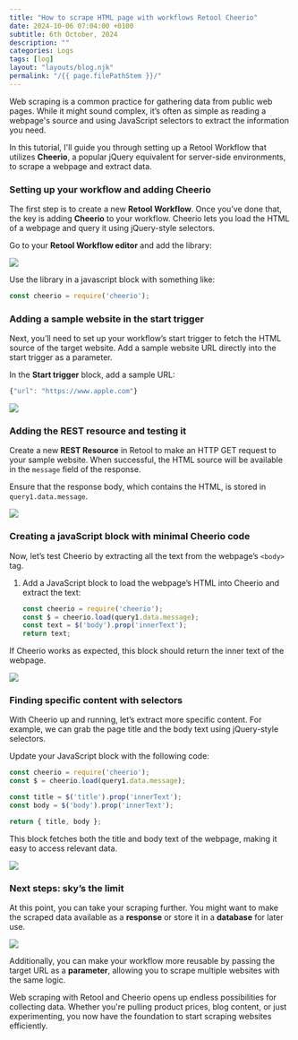 ```yaml
---
title: "How to scrape HTML page with workflows Retool Cheerio"
date: 2024-10-06 07:04:00 +0100
subtitle: 6th October, 2024
description: ""
categories: Logs
tags: [log]
layout: "layouts/blog.njk"
permalink: "/{{ page.filePathStem }}/"
---
```




Web scraping is a common practice for gathering data from public web pages. While it might sound complex, it’s often as simple as reading a webpage's source and using JavaScript selectors to extract the information you need.

In this tutorial, I'll guide you through setting up a Retool Workflow that utilizes **Cheerio**, a popular jQuery equivalent for server-side environments, to scrape a webpage and extract data.



### Setting up your workflow and adding Cheerio

The first step is to create a new **Retool Workflow**. Once you’ve done that, the key is adding **Cheerio** to your workflow. Cheerio lets you load the HTML of a webpage and query it using jQuery-style selectors.

Go to your **Retool Workflow editor** and add the library:

![](/assets/blog/how-to-scrape-html-page-with-workflows-retool-cheerio/01.png)

Use the library in a javascript block with something like:

```js
const cheerio = require('cheerio');
```



### Adding a sample website in the start trigger

Next, you’ll need to set up your workflow’s start trigger to fetch the HTML source of the target website. Add a sample website URL directly into the start trigger as a parameter. 

In the **Start trigger** block, add a sample URL:

```js
{"url": "https://www.apple.com"}
```

![](/assets/blog/how-to-scrape-html-page-with-workflows-retool-cheerio/02.png)



### Adding the REST resource and testing it

Create a new **REST Resource** in Retool to make an HTTP GET request to your sample website. When successful, the HTML source will be available in the `message` field of the response.

Ensure that the response body, which contains the HTML, is stored in `query1.data.message`.

![](/assets/blog/how-to-scrape-html-page-with-workflows-retool-cheerio/03.png)



### Creating a javaScript block with minimal Cheerio code

Now, let’s test Cheerio by extracting all the text from the webpage’s `<body>` tag.

1. Add a JavaScript block to load the webpage’s HTML into Cheerio and extract the text:

   ```js
   const cheerio = require('cheerio');
   const $ = cheerio.load(query1.data.message);
   const text = $('body').prop('innerText');
   return text;
   ```

If Cheerio works as expected, this block should return the inner text of the webpage.

![](/assets/blog/how-to-scrape-html-page-with-workflows-retool-cheerio/05.png)

### Finding specific content with selectors

With Cheerio up and running, let’s extract more specific content. For example, we can grab the page title and the body text using jQuery-style selectors.

Update your JavaScript block with the following code:

```js
const cheerio = require('cheerio');
const $ = cheerio.load(query1.data.message);

const title = $('title').prop('innerText');
const body = $('body').prop('innerText');

return { title, body };
```

This block fetches both the title and body text of the webpage, making it easy to access relevant data.

![](/assets/blog/how-to-scrape-html-page-with-workflows-retool-cheerio/06.png)

### Next steps: sky’s the limit

At this point, you can take your scraping further. You might want to make the scraped data available as a **response** or store it in a **database** for later use.

![](/assets/blog/how-to-scrape-html-page-with-workflows-retool-cheerio/07.png)

Additionally, you can make your workflow more reusable by passing the target URL as a **parameter**, allowing you to scrape multiple websites with the same logic.





Web scraping with Retool and Cheerio opens up endless possibilities for collecting data. Whether you're pulling product prices, blog content, or just experimenting, you now have the foundation to start scraping websites efficiently.